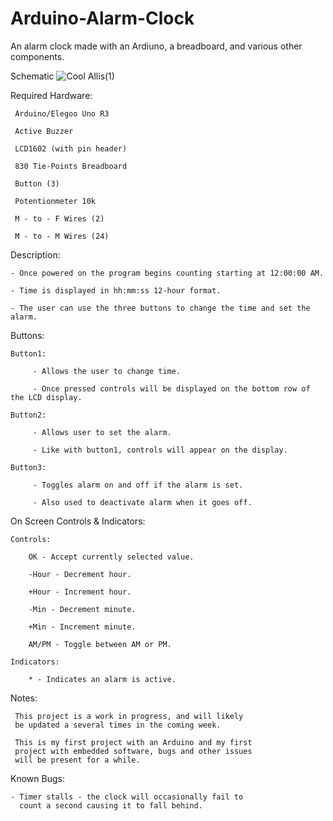 
# Arduino-Alarm-Clock
An alarm clock made with an Ardiuno, a breadboard, and various other components.


Schematic
![Cool Allis(1)](https://user-images.githubusercontent.com/45023561/116840723-9354fb00-ab9c-11eb-8ac0-4ff254305247.png)

Required Hardware:

     Arduino/Elegoo Uno R3
     
     Active Buzzer
     
     LCD1602 (with pin header)
     
     830 Tie-Points Breadboard
     
     Button (3)
     
     Potentionmeter 10k
     
     M - to - F Wires (2)
     
     M - to - M Wires (24) 

Description:

	- Once powered on the program begins counting starting at 12:00:00 AM.

	- Time is displayed in hh:mm:ss 12-hour format.

    - The user can use the three buttons to change the time and set the alarm.

Buttons:

    Button1:
	
         - Allows the user to change time.
         
         - Once pressed controls will be displayed on the bottom row of the LCD display.
         
    Button2:
	
         - Allows user to set the alarm.
         
         - Like with button1, controls will appear on the display.
         
    Button3:
	
         - Toggles alarm on and off if the alarm is set.
         
         - Also used to deactivate alarm when it goes off.

On Screen Controls & Indicators:

	Controls:
	
		OK - Accept currently selected value.
		
		-Hour - Decrement hour.
		
		+Hour - Increment hour.
		
		-Min - Decrement minute.
		
		+Min - Increment minute.
		
		AM/PM - Toggle between AM or PM.
		
	Indicators:
	
		* - Indicates an alarm is active.

Notes:

     This project is a work in progress, and will likely
     be updated a several times in the coming week.

     This is my first project with an Arduino and my first
     project with embedded software, bugs and other issues
     will be present for a while.

Known Bugs:

    - Timer stalls - the clock will occasionally fail to
      count a second causing it to fall behind.
   
